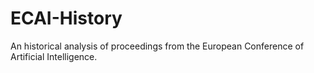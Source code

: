 # ECAI-History
An historical analysis of proceedings from the European Conference of Artificial Intelligence.
